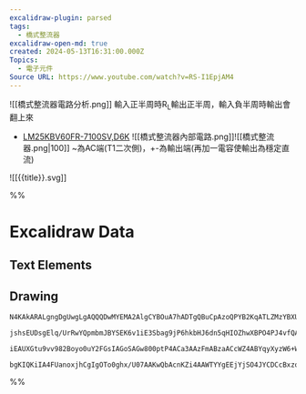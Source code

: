 ```yaml
---
excalidraw-plugin: parsed
tags:
  - 橋式整流器
excalidraw-open-md: true
created: 2024-05-13T16:31:00.000Z
Topics:
  - 電子元件
Source URL: https://www.youtube.com/watch?v=RS-I1EpjAM4
---
```



![[橋式整流器電路分析.png]]
輸入正半周時R<sub>L</sub>輸出正半周，輸入負半周時輸出會翻上來
- [LM25KBV60FR-7100SV,D6K](file:///C:/Users/min.zhu/Downloads/LM25KBV60FR.pdf)
![[橋式整流器內部電路.png]]![[橋式整流器.png|100]]
~為AC端(T1二次側)，+-為輸出端(再加一電容使輸出為穩定直流)

![[{{title}}.svg]]

%%
# Excalidraw Data
## Text Elements
## Drawing
```compressed-json
N4KAkARALgngDgUwgLgAQQQDwMYEMA2AlgCYBOuA7hADTgQBuCpAzoQPYB2KqATLZMzYBXUtiRoIACyhQ4zZAHoFAc0JRJQgEYA6bGwC2CgF7N6hbEcK4OCtptbErHALRY8RMpWdx8Q1TdIEfARcZgRmBShcZQUebTiARgAGGjoghH0EDihmbgBtAF1+CFw4OABlKKhxVFAwSHUMmogiZWlU+oZCBAoAIVxsAGtlUmEOYgBhNnw2Um4IAGIAMxXV

jshsEUDsgElq/UrRwYQpmbmJBYSEK6v1iE3Sbag9jP6hkbHJ6dn5qHIOZhwXBPO4PJ4vfQAMUI+HwlRgwXmgg8oK2WWe+0ObGOAHUSOpuHxwBs0btMX9sQh4YiJMiSKjHuiIQAlYRtDjhXJoBL8EmMskZADyQOwahg3GSSV591JGIykM4UEhuH0MPF3OlYKZ+wV2XKhCMNR4UuJMv5cv0ABUsFAAIKtLgSYJLKAM8Hk4F2x5sCiSELEbgcISwzWy

iEAUXGtu9vv982Boyo0uY2FGsIAGoSAGw800ptP4ACa3AAzFmABzaACcWZ4ABYqyXyzW6+W63XpUY2AZuHVOvQCEIagliQBfUPmlmfDnMLnoUZCcZ3EYkfWGwPB/DSldfM694mQXrTAMXCZVs9nyGQ9aQZkIZTB4HzBbhgAib7fV4gY4nTyxx2FKB2ABDcQ1NOBAjMYRmAAcVIVcDRqIMwM6JZyEyO9xiYQgOGUfd6kgLJcE0YIT1QP4h15DYiDg

bgKIQKiIA4FUanoxjhCgIgOTo0ghx/U07AAKwQbAcnKZi4AAWTYYgEEjYjSO4JYCDCcBxzoJYYXCXtRxAUcgA===
```
%%
